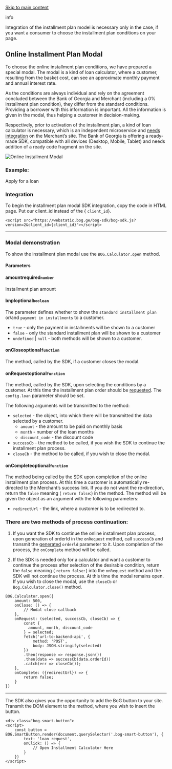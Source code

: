 [Skip to main content](https://api.bog.ge/docs/en/payments/external-orders/modal#docusaurus_skipToContent_fallback)

info

Integration of the installment plan model is necessary only in the case, if you want a consumer to choose the installment plan conditions on your page.

## Online Installment Plan Modal [​](https://api.bog.ge/docs/en/payments/external-orders/modal\#online-installment-plan-modal "Direct link to Online Installment Plan Modal")

To choose the online installment plan conditions, we have prepared a special modal. The modal is a kind of loan calculator, where a customer, resulting from the basket cost, can see an approximate monthly payment and annual interest rate.

As the conditions are always individual and rely on the agreement concluded between the Bank of Georgia and Merchant (including a 0% installment plan condition), they differ from the standard conditions. Providing a borrower with this information is important. All the information is given in the modal, thus helping a customer in decision-making.

Respectively, prior to activation of the installment plan, a kind of loan calculator is necessary, which is an independent microservice and [needs integration](https://api.bog.ge/docs/en/payments/authentication) on the Merchant’s site. The Bank of Georgia is offering a ready-made SDK, compatible with all devices (Desktop, Mobile, Tablet) and needs addition of a ready code fragment on the site.

![Online Installment Modal](https://api.bog.ge/docs/en/assets/images/installment-modal-fb4d2a6a219c0f2361193967af13460d.png)

### Example: [​](https://api.bog.ge/docs/en/payments/external-orders/modal\#example "Direct link to Example:")

Apply for a loan

### Integration [​](https://api.bog.ge/docs/en/payments/external-orders/modal\#integration "Direct link to Integration")

To begin the installment plan modal SDK integration, copy the code in HTML page. Put our client\_id instead of the { `client_id`}.

```codeBlockLines_e6Vv
<script src="https://webstatic.bog.ge/bog-sdk/bog-sdk.js?version=2&client_id={client_id}"></script>

```

* * *

### Modal demonstration [​](https://api.bog.ge/docs/en/payments/external-orders/modal\#modal-demonstration "Direct link to Modal demonstration")

To show the installment plan modal use the `BOG.Calculator.open` method.

#### Parameters [​](https://api.bog.ge/docs/en/payments/external-orders/modal\#parameters "Direct link to Parameters")

#### amountrequired`number`

Installment plan amount

#### bnploptional`boolean`

The parameter defines whether to show the `standard installment plan` or/and `payment in installments` to a customer.

- `true` \- only the payment in installments will be shown to a customer
- `false` \- only the standard installment plan will be shown to a customer
- `undefined` \| `null` \- both methods will be shown to a customer.

#### onCloseoptional`function`

The method, called by the SDK, if a customer closes the modal.

#### onRequestoptional`function`

The method, called by the SDK, upon selecting the conditions by a customer. At this time the installment plan order should be [requested](https://api.bog.ge/docs/en/payments/standard-process/create-order).
The `config.loan` parameter should be set.

The following arguments will be transmitted to the method:

- `selected` \- the object, into which there will be transmitted the data selected by a customer.
  - `amount` \- the amount to be paid on monthly basis
  - `month` \- number of the loan months
  - `discount_code` \- the discount code
- `successCb` \- the method to be called, if you wish the SDK to continue the installment plan process.
- `closeCb` \- the method to be called, if you wish to close the modal.

#### onCompleteoptional`function`

The method being called by the SDK upon completion of the online installment plan process. At this time a customer is automatically re-directed to the Merchant’s success link. If you do not want the re-direction, return the `false` meaning ( `return false`:) in the method. The method will be given the object as an argument with the following parameters:

- `redirectUrl` \- the link, where a customer is to be redirected to.

### There are two methods of process continuation: [​](https://api.bog.ge/docs/en/payments/external-orders/modal\#there-are-two-methods-of-process-continuation "Direct link to There are two methods of process continuation:")

1. If you want the SDK to continue the online installment plan process, upon generation of orderId in the `onRequest` method, call `successCb` and transmit the [generated](https://api.bog.ge/docs/en/payments/standard-process/create-order) `orderld` parameter to it. Upon completion of the process, the `onComplete` method will be called.

2. If the SDK is needed only for a calculator and want a customer to continue the process after selection of the desirable condition, return the `false` meaning ( `return false:`) into the `onRequest` method and the SDK will not continue the process. At this time the modal remains open. If you wish to close the modal, use the `closeCb` or `Bog.Calculator.close()` method.


```codeBlockLines_e6Vv
BOG.Calculator.open({
    amount: 500,
    onClose: () => {
        // Modal close callback
    },
    onRequest: (selected, successCb, closeCb) => {
        const {
          amount, month, discount_code
        } = selected;
        fetch('url-to-backend-api', {
            method: 'POST',
            body: JSON.stringify(selected)
        })
        .then(response => response.json())
        .then(data => successCb(data.orderId))
        .catch(err => closeCb());
    },
    onComplete: ({redirectUrl}) => {
        return false;
    }
})

```

* * *

The SDK also gives you the opportunity to add the BoG button to your site. Transmit the DOM element to the method, where you wish to insert the button.

```codeBlockLines_e6Vv
<div class="bog-smart-button">
<script>
    const button = BOG.SmartButton.render(document.querySelector('.bog-smart-button'), {
        text: 'loan request',
        onClick: () => {
            // Open Installment Calculator Here
        }
    })
</script>

```